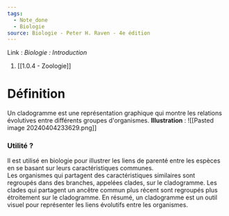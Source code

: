 ```yaml
---
tags:
  - Note_done
  - Biologie
source: Biologie - Peter H. Raven - 4e édition
---
```


Link :
_Biologie : Introduction_
1. [[1.0.4 - Zoologie]]

# Définition
Un cladogramme est une représentation graphique qui montre les relations évolutives entre différents groupes d'organismes. 
**Illustration** : ![[Pasted image 20240404233629.png]]
### Utilité ?
Il est utilisé en biologie pour illustrer les liens de parenté entre les espèces en se basant sur leurs caractéristiques communes. 
\
Les organismes qui partagent des caractéristiques similaires sont regroupés dans des branches, appelées clades, sur le cladogramme. Les clades qui partagent un ancêtre commun plus récent sont regroupés plus étroitement sur le cladogramme. En résumé, un cladogramme est un outil visuel pour représenter les liens évolutifs entre les organismes.